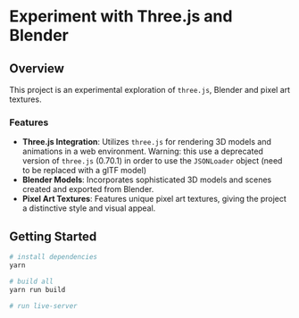 # Experiment with Three.js and Blender

## Overview

This project is an experimental exploration of `three.js`, Blender and pixel art textures.

### Features

- **Three.js Integration**: Utilizes `three.js` for rendering 3D models and animations in a web environment. Warning: this use a deprecated version of `three.js` (0.70.1) in order to use the `JSONLoader` object (need to be replaced with a glTF model)
- **Blender Models**: Incorporates sophisticated 3D models and scenes created and exported from Blender.
- **Pixel Art Textures**: Features unique pixel art textures, giving the project a distinctive style and visual appeal.

## Getting Started

```bash
# install dependencies
yarn

# build all
yarn run build

# run live-server